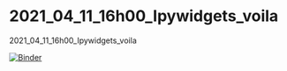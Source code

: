 # 2021_04_11_16h00_Ipywidgets_voila
2021_04_11_16h00_Ipywidgets_voila

[![Binder](https://mybinder.org/badge_logo.svg)](https://mybinder.org/v2/gh/dfialaire/2021_04_11_16h00_Ipywidgets_voila/HEAD?urlpath=voila%2Frender%2F2021_04_11_13h20_Numpy_to_widget_reussi%20-%20capture.ipynb)
